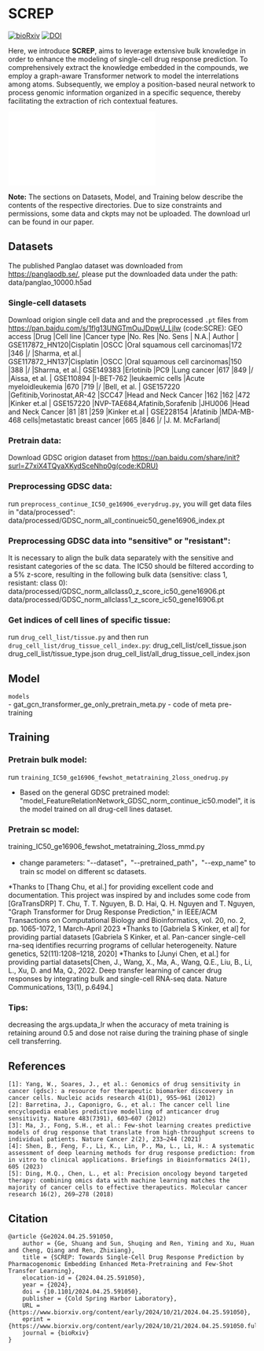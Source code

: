# SCREP
[![bioRxiv](https://img.shields.io/badge/bioRxiv-<10.1101>-36C?logo=BioRxiv&logoColor=white)](https://www.biorxiv.org/content/10.1101/2024.04.25.591050v2)
[![DOI](https://img.shields.io/badge/DOI-<2024.04.25.591050>-blue)](https://doi.org/10.1101/2024.04.25.591050)

Here, we introduce **SCREP**, aims to leverage extensive bulk knowledge in order to enhance the modeling of single-cell drug response prediction. To comprehensively extract the knowledge embedded in the compounds, we employ a graph-aware Transformer network to model the interrelations among atoms. Subsequently, we employ a position-based neural network to process genomic information organized in a specific sequence, thereby facilitating the extraction of rich contextual features.

![SCREP overview](figures/figure1.pdf)

**Note:** The sections on Datasets, Model, and Training below describe the contents of the respective directories. Due to size constraints and permissions, some data and ckpts may not be uploaded. The download url can be found in our paper.

## Datasets
The published Panglao dataset was downloaded from https://panglaodb.se/, please put the downloaded data under the path: data/panglao_10000.h5ad


### Single-cell datasets
Download origion single cell data and and the preprocessed `.pt` files from https://pan.baidu.com/s/1flg13UNGTmOuJDpwU_LjIw (code:SCRE):
GEO access     |Drug                          |Cell line       |Cancer type                  |No. Res  |No. Sens  | N.A.| Author       |
GSE117872_HN120|Cisplatin                     |OSCC            |Oral squamous cell carcinomas|172      |346       |/    |Sharma, et al.|                                       
GSE117872_HN137|Cisplatin                     |OSCC            |Oral squamous cell carcinomas|150      |388       |/    |Sharma, et al.|
GSE149383      |Erlotinib                     |PC9             |Lung cancer                  |617      |849       |/    |Aissa, et al. |
GSE110894      |I-BET-762                     |leukaemic cells |Acute myeloidleukemia        |670      |719       |/    |Bell, et al.  |
GSE157220      |Gefitinib,Vorinostat,AR-42    |SCC47           |Head and Neck Cancer         |162      |162       |472  |Kinker et.al  |
GSE157220      |NVP-TAE684,Afatinib,Sorafenib |JHU006          |Head and Neck Cancer         |81       |81        |259  |Kinker et.al  |
GSE228154      |Afatinib                      |MDA-MB-468 cells|metastatic breast cancer     |665      |846       |/    |J. M. McFarland|

### Pretrain data:
Download GDSC origion dataset from https://pan.baidu.com/share/init?surl=Z7xiX4TQyaXKydSceNhp0g(code:KDRU)

### Preprocessing GDSC data: 
run `preprocess_continue_IC50_ge16906_everydrug.py`, you will get data files in "data/processed": 
          data/processed/GDSC_norm_all_continueic50_gene16906_index.pt

### Preprocessing GDSC data into "sensitive" or "resistant": 
It is necessary to align the bulk data separately with the sensitive and resistant categories of the sc data. The IC50 should be filtered according to a 5% z-score, resulting in the following bulk data (sensitive: class 1, resistant: class 0):
          data/processed/GDSC_norm_allclass0_z_score_ic50_gene16906.pt
          data/processed/GDSC_norm_allclass1_z_score_ic50_gene16906.pt

### Get indices of cell lines of specific tissue: 
run `drug_cell_list/tissue.py` and then run `drug_cell_list/drug_tissue_cell_index.py`:
          drug_cell_list/cell_tissue.json
          drug_cell_list/tissue_type.json
          drug_cell_list/all_drug_tissue_cell_index.json

## Model
`models`          
    - gat_gcn_transformer_ge_only_pretrain_meta.py - code of meta pre-training
    
## Training
### Pretrain bulk model:
run `training_IC50_ge16906_fewshot_metatraining_2loss_onedrug.py`
- Based on the general GDSC pretrained model: "model_FeatureRelationNetwork_GDSC_norm_continue_ic50.model", it is the model trained on all drug-cell lines dataset.

### Pretrain sc model:
training_IC50_ge16906_fewshot_metatraining_2loss_mmd.py
- change parameters: "--dataset"，"--pretrained_path"，"--exp_name" to train sc model on different sc datasets.

*Thanks to [Thang Chu, et al.] for providing excellent code and documentation. This project was inspired by and includes some code from [GraTransDRP] T. Chu, T. T. Nguyen, B. D. Hai, Q. H. Nguyen and T. Nguyen, "Graph Transformer for Drug Response Prediction," in IEEE/ACM Transactions on Computational Biology and Bioinformatics, vol. 20, no. 2, pp. 1065-1072, 1 March-April 2023
*Thanks to [Gabriela S Kinker, et al] for providing partial datasets [Gabriela S Kinker, et al. Pan-cancer
single-cell rna-seq identifies recurring programs of cellular heterogeneity. Nature genetics, 52(11):1208–1218, 2020]
*Thanks to [Junyi Chen, et al.] for providing partial datasets[Chen, J., Wang, X., Ma, A., Wang, Q.E., Liu, B., Li, L., Xu, D. and Ma, Q., 2022. Deep transfer learning of cancer drug responses by integrating bulk and single-cell RNA-seq data. Nature Communications, 13(1), p.6494.]

### Tips:
decreasing the args.updata_lr when the accuracy of meta training is retaining around 0.5 and dose not raise during the training phase of single cell transferring.

## References
```
[1]: Yang, W., Soares, J., et al.: Genomics of drug sensitivity in cancer (gdsc): a resource for therapeutic biomarker discovery in cancer cells. Nucleic acids research 41(D1), 955–961 (2012)
[2]: Barretina, J., Caponigro, G., et al.: The cancer cell line encyclopedia enables predictive modelling of anticancer drug sensitivity. Nature 483(7391), 603–607 (2012)
[3]: Ma, J., Fong, S.H., et al.: Few-shot learning creates predictive models of drug response that translate from high-throughput screens to individual patients. Nature Cancer 2(2), 233–244 (2021)
[4]: Shen, B., Feng, F., Li, K., Lin, P., Ma, L., Li, H.: A systematic assessment of deep learning methods for drug response prediction: from in vitro to clinical applications. Briefings in Bioinformatics 24(1), 605 (2023)
[5]: Ding, M.Q., Chen, L., et al: Precision oncology beyond targeted therapy: combining omics data with machine learning matches the majority of cancer cells to effective therapeutics. Molecular cancer research 16(2), 269–278 (2018)
```
## Citation
```
@article {Ge2024.04.25.591050,
	author = {Ge, Shuang and Sun, Shuqing and Ren, Yiming and Xu, Huan and Cheng, Qiang and Ren, Zhixiang},
	title = {SCREP: Towards Single-Cell Drug Response Prediction by Pharmacogenomic Embedding Enhanced Meta-Pretraining and Few-Shot Transfer Learning},
	elocation-id = {2024.04.25.591050},
	year = {2024},
	doi = {10.1101/2024.04.25.591050},
	publisher = {Cold Spring Harbor Laboratory},
	URL = {https://www.biorxiv.org/content/early/2024/10/21/2024.04.25.591050},
	eprint = {https://www.biorxiv.org/content/early/2024/10/21/2024.04.25.591050.full.pdf},
	journal = {bioRxiv}
}
```
